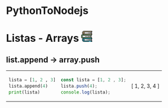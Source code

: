 # PythonToNodejs

# Listas - Arrays <img src="https://github.com/gusantos1/PythonToNodejs/blob/main/img/books.svg" width="30">

## list.append → array.push
<table>
<tr>
<td>

  ```python
  lista = [1, 2 , 3]
  lista.append(4)
  print(lista)
  ```
</td>
<td>

  ```javascript
  const lista = [1, 2 , 3];
  lista.push(4);
  console.log(lista);
  ```
</td>
<td>
  <p>
  [ 1, 2, 3, 4 ]
  </p>
</td>
</tr>
</table>